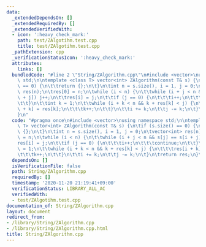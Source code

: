 ```yaml
---
data:
  _extendedDependsOn: []
  _extendedRequiredBy: []
  _extendedVerifiedWith:
  - icon: ':heavy_check_mark:'
    path: test/ZAlgotihm.test.cpp
    title: test/ZAlgotihm.test.cpp
  _pathExtension: cpp
  _verificationStatusIcon: ':heavy_check_mark:'
  attributes:
    links: []
  bundledCode: "#line 2 \"String/ZAlgorithm.cpp\"\n#include <vector>\nusing namespace\
    \ std;\n\ntemplate <class T> vector<int> ZAlgorithm(const T& s) {\n\tif (s.size()\
    \ == 0) {\n\t\treturn {};\n\t}\n\tint n = s.size(), i = 1, j = 0;\n\tvector<int>\
    \ res(n);\n\tres[0] = n;\n\twhile (i < n) {\n\t\twhile (i + j < n && s[j] == s[i\
    \ + j]) j++;\n\t\tres[i] = j;\n\t\tif (j == 0) {\n\t\t\ti++;\n\t\t\tcontinue;\n\
    \t\t}\n\t\tint k = 1;\n\t\twhile (i + k < n && k + res[k] < j) {\n\t\t\tres[i\
    \ + k] = res[k];\n\t\t\tk++;\n\t\t}\n\t\ti += k;\n\t\tj -= k;\n\t}\n\treturn res;\n\
    }\n"
  code: "#pragma once\n#include <vector>\nusing namespace std;\n\ntemplate <class\
    \ T> vector<int> ZAlgorithm(const T& s) {\n\tif (s.size() == 0) {\n\t\treturn\
    \ {};\n\t}\n\tint n = s.size(), i = 1, j = 0;\n\tvector<int> res(n);\n\tres[0]\
    \ = n;\n\twhile (i < n) {\n\t\twhile (i + j < n && s[j] == s[i + j]) j++;\n\t\t\
    res[i] = j;\n\t\tif (j == 0) {\n\t\t\ti++;\n\t\t\tcontinue;\n\t\t}\n\t\tint k\
    \ = 1;\n\t\twhile (i + k < n && k + res[k] < j) {\n\t\t\tres[i + k] = res[k];\n\
    \t\t\tk++;\n\t\t}\n\t\ti += k;\n\t\tj -= k;\n\t}\n\treturn res;\n}\n"
  dependsOn: []
  isVerificationFile: false
  path: String/ZAlgorithm.cpp
  requiredBy: []
  timestamp: '2020-11-20 21:19:41+09:00'
  verificationStatus: LIBRARY_ALL_AC
  verifiedWith:
  - test/ZAlgotihm.test.cpp
documentation_of: String/ZAlgorithm.cpp
layout: document
redirect_from:
- /library/String/ZAlgorithm.cpp
- /library/String/ZAlgorithm.cpp.html
title: String/ZAlgorithm.cpp
---
```

